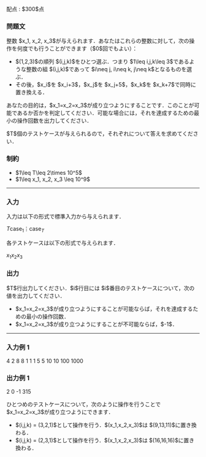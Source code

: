 
<div>

<span>

<span>

<p>
配点 : $300$点
</p>

<div>

<section>

### **問題文**

<p>
整数 $x_1, x_2, x_3$が与えられます．あなたはこれらの整数に対して，次の操作を何度でも行うことができます（$0$回でもよい）：
</p>

<ul>

<li>
$(1,2,3)$の順列 $(i,j,k)$をひとつ選ぶ．つまり $1\leq i,j,k\leq 3$であるような整数の組 $(i,j,k)$であって $i\neq j, i\neq k, j\neq k$となるものを選ぶ．
</li>

<li>
その後，$x_i$を $x_i+3$，$x_j$を $x_j+5$，$x_k$を $x_k+7$で同時に置き換える．
</li>

</ul>

<p>
あなたの目的は，$x_1=x_2=x_3$が成り立つようにすることです．このことが可能であるか否かを判定してください．可能な場合には，それを達成するための最小の操作回数を出力してください．
</p>

<p>
$T$個のテストケースが与えられるので，それぞれについて答えを求めてください．
</p>

</section>

</div>

<div>

<section>

### **制約**

<ul>

<li>
$1\leq T\leq 2\times 10^5$
</li>

<li>
$1\leq x_1, x_2, x_3 \leq 10^9$
</li>

</ul>

</section>

</div>

---

<div>

<div>

<section>

### **入力**

<p>
入力は以下の形式で標準入力から与えられます．
</p>

<div>

$T$$\text{case}_1$$\vdots$$\text{case}_T$
</div>

<p>
各テストケースは以下の形式で与えられます．
</p>

<div>

$x_1$$x_2$$x_3$
</div>

</section>

</div>

<div>

<section>

### **出力**

<p>
$T$行出力してください．$i$行目には $i$番目のテストケースについて，次の値を出力してください．
</p>

<ul>

<li>
$x_1=x_2=x_3$が成り立つようにすることが可能ならば，それを達成するための最小の操作回数．
</li>

<li>
$x_1=x_2=x_3$が成り立つようにすることが不可能ならば，$-1$．
</li>

</ul>

</section>

</div>

</div>

---

<div>

<section>

### **入力例 1**

<div>

4
2 8 8
1 1 1
5 5 10
10 100 1000

</div>

</section>

</div>

<div>

<section>

### **出力例 1**

<div>

2
0
-1
315

</div>

<p>
ひとつめのテストケースについて，次のように操作を行うことで $x_1=x_2=x_3$が成り立つようにできます．
</p>

<ul>

<li>
$(i,j,k) = (3,2,1)$として操作を行う．$(x_1,x_2,x_3)$は $(9,13,11)$に置き換わる．
</li>

<li>
$(i,j,k) = (2,3,1)$として操作を行う．$(x_1,x_2,x_3)$は $(16,16,16)$に置き換わる．
</li>

</ul>

</section>

</div>

</span>

</span>

</div>
